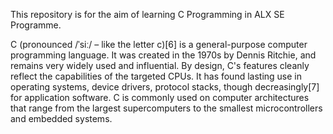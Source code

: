 This repository is for the aim of learning C Programming in ALX SE Programme.

C (pronounced /ˈsiː/ – like the letter c)[6] is a general-purpose computer programming language. It was created in the 1970s by Dennis Ritchie, and remains very widely used and influential. By design, C's features cleanly reflect the capabilities of the targeted CPUs. It has found lasting use in operating systems, device drivers, protocol stacks, though decreasingly[7] for application software. C is commonly used on computer architectures that range from the largest supercomputers to the smallest microcontrollers and embedded systems.
